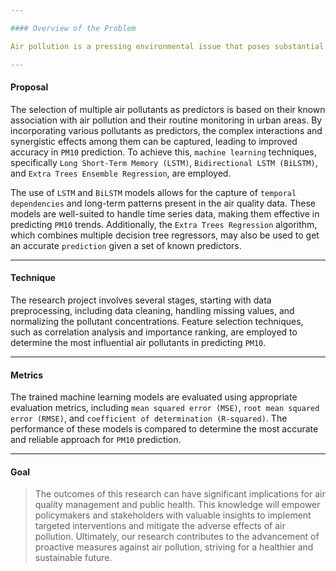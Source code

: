 ```yaml
---

#### Overview of the Problem

Air pollution is a pressing environmental issue that poses substantial risks to human health and the ecosystem. `Particulate Matter (PM)`, specifically `PM10` (particulate matter with a diameter of 10 micrometers or less), has been identified as a significant contributor to air pollution-related health problems. To effectively manage and mitigate the impact of air pollution, accurate prediction of PM10 concentrations is vital. This research project aims to develop prediction models for `PM10` by utilizing multiple air pollutants and meteorological factors, wherever befitting, including `PM2.5`, `NO2`, and `CO`, as predictors.

---
```


#### Proposal

The selection of multiple air pollutants as predictors is based on their known association with air pollution and their routine monitoring in urban areas. By incorporating various pollutants as predictors, the complex interactions and synergistic effects among them can be captured, leading to improved accuracy in `PM10` prediction. To achieve this, `machine learning` techniques, specifically `Long Short-Term Memory (LSTM)`, `Bidirectional LSTM (BiLSTM)`, and `Extra Trees Ensemble Regression`, are employed.

The use of `LSTM` and `BiLSTM` models allows for the capture of `temporal dependencies` and long-term patterns present in the air quality data. These models are well-suited to handle time series data, making them effective in predicting `PM10` trends. Additionally, the `Extra Trees Regression` algorithm, which combines multiple decision tree regressors, may also be used to get an accurate `prediction` given a set of known predictors.

---

#### Technique

The research project involves several stages, starting with data preprocessing, including data cleaning, handling missing values, and normalizing the pollutant concentrations. Feature selection techniques, such as correlation analysis and importance ranking, are employed to determine the most influential air pollutants in predicting `PM10`.

---

#### Metrics

The trained machine learning models are evaluated using appropriate evaluation metrics, including `mean squared error (MSE)`, `root mean squared error (RMSE)`, and `coefficient of determination (R-squared)`. The performance of these models is compared to determine the most accurate and reliable approach for `PM10` prediction.

---

#### Goal

> The outcomes of this research can have significant implications for air quality management and public health. This knowledge will empower policymakers and stakeholders with valuable insights to implement targeted interventions and mitigate the adverse effects of air pollution. Ultimately, our research contributes to the advancement of proactive measures against air pollution, striving for a healthier and sustainable future.